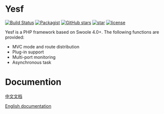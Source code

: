 # Yesf

[![Build Status](
https://img.shields.io/travis/sylingd/Yesf/master.svg?style=flat-square)](https://travis-ci.org/sylingd/Yesf)
[![Packagist](https://img.shields.io/packagist/v/sylingd/yesf-framework.svg?style=flat-square)](https://packagist.org/packages/sylingd/yesf-framework)
[![GitHub stars](https://img.shields.io/github/stars/sylingd/Yesf.svg?style=flat-square&logo=github&label=Stars)](https://github.com/sylingd/Yesf)
[![star](https://gitee.com/sy/Yesf/badge/star.svg?theme=dark)](https://gitee.com/sy/Yesf/stargazers)
[![license](https://img.shields.io/github/license/sylingd/Yesf.svg?style=flat-square)](https://github.com/sylingd/Yesf/blob/master/LICENSE)

Yesf is a PHP framework based on Swoole 4.0+. The following functions are provided:

* MVC mode and route distribution
* Plug-in support
* Multi-port monitoring
* Asynchronous task

# Documention

[中文文档](http://yesf.mydoc.io/)

[English documentation](http://yesf-en.mydoc.io/)